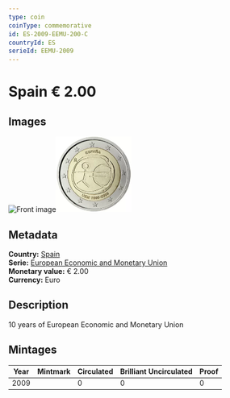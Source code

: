 ```yaml
---
type: coin
coinType: commemorative
id: ES-2009-EEMU-200-C
countryId: ES
serieId: EEMU-2009
---
```


# Spain € 2.00

## Images

<img src="../../Images/common-2007-200.png" height="150" alt="Front image"><img src="Images/ES-2009-200.webp" height="150" alt="Back image">

## Metadata

**Country:** [Spain](../../Countries/Spain/index.md)\
**Serie:** [European Economic and Monetary Union](index.md)\
**Monetary value:** € 2.00\
**Currency:** Euro

## Description

10 years of European Economic and Monetary Union

## Mintages

| Year | Mintmark | Circulated | Brilliant Uncirculated | Proof |
| ---- | -------- | ---------- | ---------------------- | ----- |
| 2009 |  | 0| 0 | 0 |
